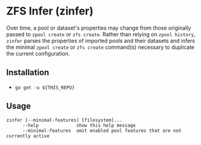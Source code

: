 # ZFS Infer (zinfer)

Over time, a pool or dataset's properties may change from those originally passed to `zpool create` or `zfs create`. Rather than relying on `zpool history`, `zinfer` parses the properties of imported pools and their datasets and infers the minimal `zpool create` or `zfs create` command(s) necessary to duplicate the current configuration.

## Installation

* `go get -u ${THIS_REPO}`

## Usage
```
zinfer [--minimal-features] [filesystem]...
      --help              show this help message
      --minimal-features  omit enabled pool features that are not currently active
```
